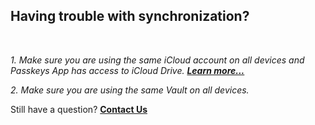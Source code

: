 <!-- 
---
title: Having trouble with synchronization?
--- 
-->

## **Having trouble with synchronization?**

<br />

*1. Make sure you are using the same iCloud account on all devices and Passkeys App has access to iCloud Drive. [**Learn more...**](passkeys://faq?question=0004)*

*2. Make sure you are using the same Vault on all devices.*

Still have a question?
[**Contact Us**](passkeys://contact?subject=Having%20trouble%20with%20synchronization%3F)

